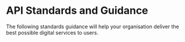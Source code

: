 # API Standards and Guidance

The following standards guidance will help your organisation deliver the best possible digital services to users.

